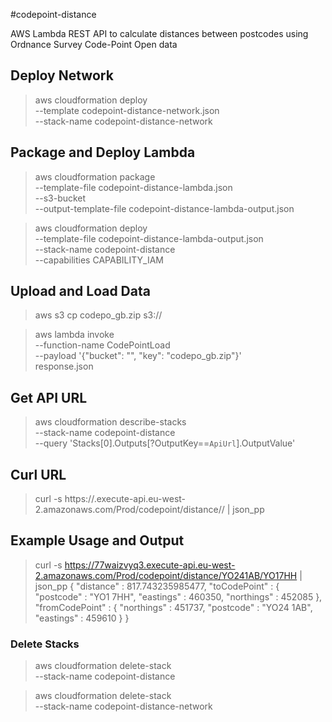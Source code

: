 #codepoint-distance

AWS Lambda REST API to calculate distances between postcodes using Ordnance Survey Code-Point Open data

## Deploy Network

> aws cloudformation deploy \
>  --template codepoint-distance-network.json \
>  --stack-name codepoint-distance-network

## Package and Deploy Lambda

> aws cloudformation package \
>  --template-file codepoint-distance-lambda.json \
>  --s3-bucket <BUCKET ID> \
>  --output-template-file codepoint-distance-lambda-output.json

> aws cloudformation deploy \
>  --template-file codepoint-distance-lambda-output.json \
>  --stack-name codepoint-distance \
>  --capabilities CAPABILITY_IAM

## Upload and Load Data

> aws s3 cp codepo_gb.zip s3://<BUCKET ID>

> aws lambda invoke \
>   --function-name CodePointLoad \
>   --payload '{"bucket": "<BUCKET ID>", "key": "codepo_gb.zip"}' \
>   response.json

## Get API URL

> aws cloudformation describe-stacks \
>   --stack-name codepoint-distance \
>   --query 'Stacks[0].Outputs[?OutputKey==`ApiUrl`].OutputValue'

## Curl URL

> curl -s https://<SERVER ID>.execute-api.eu-west-2.amazonaws.com/Prod/codepoint/distance/<POSTCODE>/<POSTCODE> | json_pp

## Example Usage and Output

> curl -s https://77waizvyq3.execute-api.eu-west-2.amazonaws.com/Prod/codepoint/distance/YO241AB/YO17HH | json_pp
> {
>    "distance" : 817.743235985477,
>    "toCodePoint" : {
>       "postcode" : "YO1 7HH",
>       "eastings" : 460350,
>       "northings" : 452085
>    },
>    "fromCodePoint" : {
>       "northings" : 451737,
>       "postcode" : "YO24 1AB",
>       "eastings" : 459610
>    }
> }

### Delete Stacks

> aws cloudformation delete-stack \
>   --stack-name codepoint-distance

> aws cloudformation delete-stack \
>   --stack-name codepoint-distance-network
